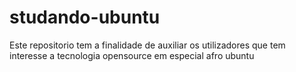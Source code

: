 # studando-ubuntu
Este repositorio tem a finalidade de auxiliar os utilizadores que tem interesse a tecnologia opensource em especial afro ubuntu
